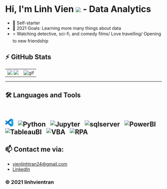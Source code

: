 # Hi, I'm Linh Vien <img src="https://media.giphy.com/media/hvRJCLFzcasrR4ia7z/giphy.gif" width="25px"> - Data Analytics 


- 🔭 Self-starter
- 💪 2021 Goals: Learning more many things about data
- ⭐ Watching detective, sci-fi, and comedy films/ Love travelling/ Opening to new friendship

## :zap: GitHub Stats

<table>
<tr>
  <td width="50%">
    <img src="https://github-readme-stats.vercel.app/api?username=linhvien&show_icons=true&hide=contribs,issues&hide_border=true" />
    <img src="https://github-readme-stats.vercel.app/api/top-langs/?username=linhvien&layout=compact&hide_border=true" />
  </td>
  <td width="50%"><img alt="gif" align="right" src="https://i.pinimg.com/originals/fc/71/63/fc71635c7f1b09ed30413f59bb749582.gif" /></td>
</tr>
<table>
  
---
  
## 🛠 Languages and Tools
  <br /> <img alt="Visual Studio Code" width="26px" src="https://raw.githubusercontent.com/github/explore/80688e429a7d4ef2fca1e82350fe8e3517d3494d/topics/visual-studio-code/visual-studio-code.png" /> &nbsp; <img alt="Python" width="26px" src="https://upload.wikimedia.org/wikipedia/commons/thumb/0/0a/Python.svg/1200px-Python.svg.png" /> &nbsp; <img alt="Jupyter" width="26px" src="https://upload.wikimedia.org/wikipedia/commons/thumb/3/38/Jupyter_logo.svg/1200px-Jupyter_logo.svg.png" /> &nbsp; <img alt="sqlserver" width="26px" src="https://community.chocolatey.org/content/packageimages/sqlserver2008r2express-engine.10.50.4000.20170521.svg" /> &nbsp; <img alt="PowerBI" width="26px" src="https://upload.wikimedia.org/wikipedia/commons/thumb/c/c9/Power_bi_logo_black.svg/1200px-Power_bi_logo_black.svg.png" /> &nbsp; <img alt="TableauBI" width="30px" src="https://www.pstanalytics.com/blog/wp-content/uploads/2019/02/tableau-3.jpg" /> &nbsp; <img alt="VBA" width="30px" src="https://logodix.com/logo/701195.jpg" /> &nbsp; <img alt="RPA" width="26px" src="https://logowik.com/content/uploads/images/uipath1873.jpg" />
---


## 📫 Contact me via:
- vienlinhtran24@gmail.com
- [LinkedIn](https://www.linkedin.com/in/linh-vien-7b8200aa/)
### © 2021 linhvientran
